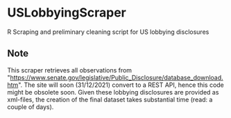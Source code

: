 # USLobbyingScraper
R Scraping and preliminary cleaning script for US lobbying disclosures

## Note
This scraper retrieves all observations from "https://www.senate.gov/legislative/Public_Disclosure/database_download.htm". The site will soon (31/12/2021) convert to a REST API, hence this code might be obsolete soon. Given these lobbying disclosures are provided as xml-files, the creation of the final dataset takes substantial time (read: a couple of days). 
